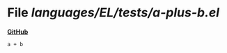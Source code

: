 # File _languages/EL/tests/a-plus-b.el_
**[GitHub](https://github.com/softlang/yas/blob/master/languages/EL/tests/a-plus-b.el)**
```
a + b
```
